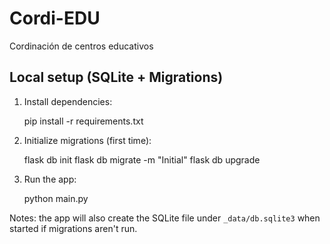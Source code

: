 # Cordi-EDU
Cordinación de centros educativos

## Local setup (SQLite + Migrations)

1. Install dependencies:

	pip install -r requirements.txt

2. Initialize migrations (first time):

	flask db init
	flask db migrate -m "Initial"
	flask db upgrade

3. Run the app:

	python main.py

Notes: the app will also create the SQLite file under `_data/db.sqlite3` when started if migrations aren't run.
